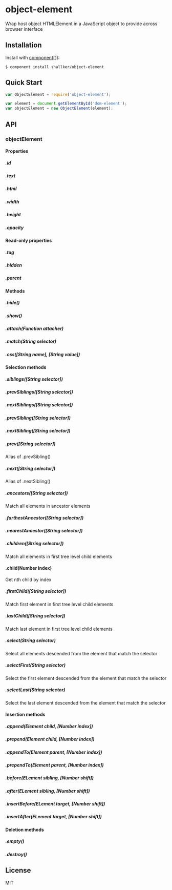 
# object-element

  Wrap host object HTMLElement in a JavaScript object to provide across browser interface

## Installation

  Install with [component(1)](http://component.io):

    $ component install shallker/object-element

## Quick Start
```javascript
var ObjectElement = require('object-element');

var element = document.getElementById('dom-element');
var objectElement = new ObjectElement(element);
```

## API
### objectElement

#### Properties
##### .id
##### .text
##### .html
##### .width
##### .height
##### .opacity

#### Read-only properties
##### .tag
##### .hidden
##### .parent

#### Methods
##### .hide()
##### .show()
##### .attach(Function attacher)
##### .match(String selector)
##### .css([String name], [String value])

#### Selection methods
##### .siblings([String selector])
##### .prevSiblings([String selector])
##### .nextSiblings([String selector])
##### .prevSibling([String selector])
##### .nextSibling([String selector])
##### .prev([String selector])
Alias of .prevSibling()

##### .next([String selector])
Alias of .nextSibling()

##### .ancestors([String selector])
Match all elements in ancestor elements

##### .farthestAncestor([String selector])
##### .nearestAncestor([String selector])

##### .children([String selector])
Match all elements in first tree level child elements

#### .child(Number index)
Get nth child by index

##### .firstChild([String selector])
Match first element in first tree level child elements

##### .lastChild([String selector])
Match last element in first tree level child elements

##### .select(String selector)
Select all elements descended from the element that match the selector

##### .selectFirst(String selector)
Select the first element descended from the element that match the selector

##### .selectLast(String selector)
Select the last element descended from the element that match the selector

#### Insertion methods
##### .append(Element child, [Number index])
##### .prepend(Element child, [Number index])
##### .appendTo(Element parent, [Number index])
##### .prependTo(Element parent, [Number index])
##### .before(ELement sibling, [Number shift])
##### .after(ELement sibling, [Number shift])
##### .insertBefore(ELement target, [Number shift])
##### .insertAfter(ELement target, [Number shift])

#### Deletion methods
##### .empty()
##### .destroy()

## License

  MIT
